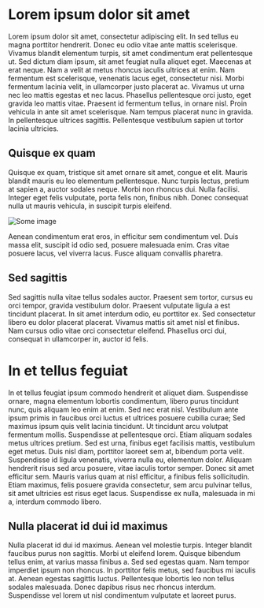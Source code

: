 # Lorem ipsum dolor sit amet
Lorem ipsum dolor sit amet, consectetur adipiscing elit. In sed tellus eu magna porttitor hendrerit. Donec eu odio vitae ante mattis scelerisque. Vivamus blandit elementum turpis, sit amet condimentum erat pellentesque ut. Sed dictum diam ipsum, sit amet feugiat nulla aliquet eget. Maecenas at erat neque. Nam a velit at metus rhoncus iaculis ultrices at enim. Nam fermentum est scelerisque, venenatis lacus eget, consectetur nisi. Morbi fermentum lacinia velit, in ullamcorper justo placerat ac. Vivamus ut urna nec leo mattis egestas et nec lacus. Phasellus pellentesque orci justo, eget gravida leo mattis vitae. Praesent id fermentum tellus, in ornare nisl. Proin vehicula in ante sit amet scelerisque. Nam tempus placerat nunc in gravida. In pellentesque ultrices sagittis. Pellentesque vestibulum sapien ut tortor lacinia ultricies.
## Quisque ex quam
Quisque ex quam, tristique sit amet ornare sit amet, congue et elit. Mauris blandit mauris eu leo elementum pellentesque. Nunc turpis lectus, pretium at sapien a, auctor sodales neque. Morbi non rhoncus dui. Nulla facilisi. Integer eget felis vulputate, porta felis non, finibus nibh. Donec consequat nulla ut mauris vehicula, in suscipit turpis eleifend.

![Some image](https://static.dw.com/image/55889403_401.jpg)

Aenean condimentum erat eros, in efficitur sem condimentum vel. Duis massa elit, suscipit id odio sed, posuere malesuada enim. Cras vitae posuere lacus, vel viverra lacus. Fusce aliquam convallis pharetra.
## Sed sagittis
Sed sagittis nulla vitae tellus sodales auctor. Praesent sem tortor, cursus eu orci tempor, gravida vestibulum dolor. Praesent vulputate ligula a est tincidunt placerat. In sit amet interdum odio, eu porttitor ex. Sed consectetur libero eu dolor placerat placerat. Vivamus mattis sit amet nisl et finibus. Nam cursus odio vitae orci consectetur eleifend. Phasellus orci dui, consequat in ullamcorper in, auctor id felis.
# In et tellus feguiat
In et tellus feugiat ipsum commodo hendrerit et aliquet diam. Suspendisse ornare, magna elementum lobortis condimentum, libero purus tincidunt nunc, quis aliquam leo enim at enim. Sed nec erat nisl. Vestibulum ante ipsum primis in faucibus orci luctus et ultrices posuere cubilia curae; Sed maximus ipsum quis velit lacinia tincidunt. Ut tincidunt arcu volutpat fermentum mollis. Suspendisse at pellentesque orci. Etiam aliquam sodales metus ultrices pretium. Sed est urna, finibus eget facilisis mattis, vestibulum eget metus. Duis nisl diam, porttitor laoreet sem at, bibendum porta velit. Suspendisse id ligula venenatis, viverra nulla eu, elementum dolor. Aliquam hendrerit risus sed arcu posuere, vitae iaculis tortor semper. Donec sit amet efficitur sem. Mauris varius quam at nisl efficitur, a finibus felis sollicitudin. Etiam maximus, felis posuere gravida consectetur, sem arcu pulvinar tellus, sit amet ultricies est risus eget lacus. Suspendisse ex nulla, malesuada in mi a, interdum commodo libero.
## Nulla placerat id dui id maximus
Nulla placerat id dui id maximus. Aenean vel molestie turpis. Integer blandit faucibus purus non sagittis. Morbi ut eleifend lorem. Quisque bibendum tellus enim, at varius massa finibus a. Sed sed egestas quam. Nam tempor imperdiet ipsum non rhoncus. In porttitor felis metus, sed faucibus mi iaculis at. Aenean egestas sagittis luctus. Pellentesque lobortis leo non tellus sodales malesuada. Donec dapibus risus nec rhoncus interdum. Suspendisse vel lorem ut nisl condimentum vulputate et laoreet purus. 